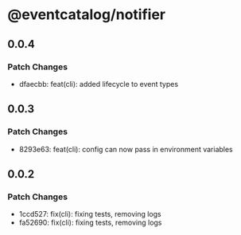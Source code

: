 # @eventcatalog/notifier

## 0.0.4

### Patch Changes

- dfaecbb: feat(cli): added lifecycle to event types

## 0.0.3

### Patch Changes

- 8293e63: feat(cli): config can now pass in environment variables

## 0.0.2

### Patch Changes

- 1ccd527: fix(cli): fixing tests, removing logs
- fa52690: fix(cli): fixing tests, removing logs
